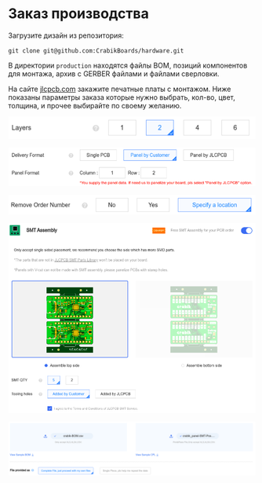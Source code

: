# Заказ производства

Загрузите дизайн из репозитория:
```
git clone git@github.com:CrabikBoards/hardware.git
```

В директории `production` находятся файлы BOM, позиций компонентов для монтажа, архив с GERBER файлами и файлами сверловки.

На сайте [jlcpcb.com](https://jlcpcb.com/) закажите печатные платы с монтажом.
Ниже показаны параметры заказа которые нужно выбрать, кол-во, цвет, толщина, и прочее выбирайте по своему желанию.

![order settings 1](/images/order_settings_1.png)

![order settings 2](/images/order_settings_2.png)

![order settings 3](/images/order_settings_3.png)

![order settings 4](/images/order_settings_4.png)

![order settings 5](/images/order_settings_5.png)
